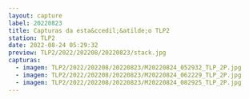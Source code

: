 ```yaml
---
layout: capture
label: 20220823
title: Capturas da esta&ccedil;&atilde;o TLP2
station: TLP2
date: 2022-08-24 05:29:32
preview: TLP2/2022/202208/20220823/stack.jpg
capturas:
  - imagem: TLP2/2022/202208/20220823/M20220824_052932_TLP_2P.jpg
  - imagem: TLP2/2022/202208/20220823/M20220824_062229_TLP_2P.jpg
  - imagem: TLP2/2022/202208/20220823/M20220824_082925_TLP_2P.jpg
---
```


